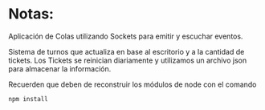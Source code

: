 # Notas:

Aplicación de Colas utilizando Sockets para emitir y escuchar eventos.

Sistema de turnos que actualiza en base al escritorio y a la cantidad de tickets. Los Tickets se reinician diariamente y utilizamos un archivo json para almacenar la información.

Recuerden que deben de reconstruir los módulos de node con el comando

```
npm install
```